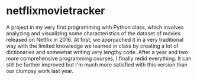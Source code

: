 # netflixmovietracker
A project in my very first programming with Python class, which involves analyzing and visualizing some characteristics of the dataset of movies released on Netflix in 2016.
At first, we approached it in a very traditional way with the limited knowledge we learned in class by creating a lot of dictionaries and somewhat writing very lengthy code.
After a year and two more comprehensive programming courses, I finally redid everything. It can still be further improved but I'm much more satisfied with this version than our clumpsy work last year.
